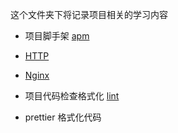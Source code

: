 这个文件夹下将记录项目相关的学习内容

- 项目脚手架 [apm](apm.md)
- [HTTP](HTTP.md)
- [Nginx](Nginx.md)
- 项目代码检查格式化 [lint](lint.md)

- prettier 格式化代码
